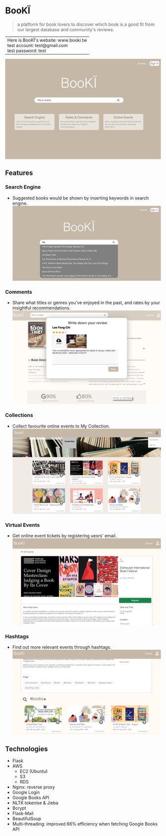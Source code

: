 # BooKÏ
> a platform for book lovers to discover which book is a good fit from our largest database and community's reviews.

<table>
  <td>
    Here is BooKÏ's website: www.booki.tw<br>
    test account: test@gmail.com<br>
    test password: test
  </td>
</table>

![GITHUB](https://github.com/fangchi0209/Term-3-Project/blob/main/readme/index.png)

## Features

### Search Engine
  - Suggested books would be shown by inserting keywords in search engine.
  ![GITHUB](https://github.com/fangchi0209/Term-3-Project/blob/main/readme/searchengine.png)

### Comments
  - Share what titles or genres you’ve enjoyed in the past, and rates by your insightful recommendations.
  ![GITHUB](https://github.com/fangchi0209/Term-3-Project/blob/main/readme/reviews.png)
  
### Collections
  - Collect favourite online events to My Collection.
  ![GITHUB](https://github.com/fangchi0209/Term-3-Project/blob/main/readme/collection.png)
  
### Virtual Events
  - Get online event tickets by registering uesrs' email.
  ![GITHUB](https://github.com/fangchi0209/Term-3-Project/blob/main/readme/register.png)
  
### Hashtags
  - Find out more relevant events through hashtags.
  ![GITHUB](https://github.com/fangchi0209/Term-3-Project/blob/main/readme/hashtag.png)
  
## Technologies
- Flask
- AWS
  - EC2 (Ubuntu)
  - S3
  - RDS
- Nginx: reverse proxy
- Google Login
- Google Books API
- NLTK tokenise & Jieba
- Bcrypt
- Flask-Mail
- BeautifulSoup
- Multi-threading: improved 66% efficiency when fetching Google Books API
